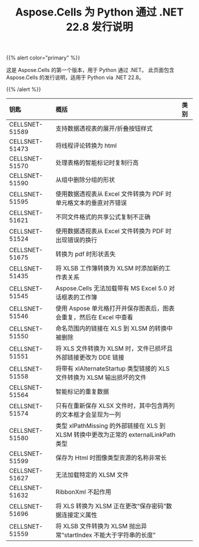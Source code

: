 ﻿---
title: Aspose.Cells 为 Python 通过 .NET 22.8 发行说明
type: docs
weight: 9
url: /zh/python-net/aspose-cells-for-python-net-22-8-release-notes/
---
{{% alert color="primary" %}} 

这是 Aspose.Cells 的第一个版本，用于 Python 通过 .NET。
此页面包含 Aspose.Cells 的发行说明，适用于 Python via .NET 22.8。

{{% /alert %}} 

|**钥匙**|**概括**|**类别**|
|:- |:- |:- |
|CELLSNET-51589|支持数据透视表的展开/折叠按钮样式|
|CELLSNET-51473|将线程评论转换为 html|
|CELLSNET-51570|处理表格的智能标记时复制行高|
|CELLSNET-51590|从组中删除分组的形状|
|CELLSNET-51595|使用数据透视表从 Excel 文件转换为 PDF 时单元格文本的垂直对齐错误|
|CELLSNET-51621|不同文件格式的共享公式复制不正确|
|CELLSNET-51524|使用数据透视表从 Excel 文件转换为 PDF 时出现错误的换行|
|CELLSNET-51675|转换为 pdf 时形状丢失|
|CELLSNET-51435|将 XLSB 工作簿转换为 XLSM 时添加新的工作表关系|
|CELLSNET-51545|Aspose.Cells 无法加载带有 MS Excel 5.0 对话框表的工作簿|
|CELLSNET-51546|使用 Aspose 单元格打开并保存图表后，图表会重复，然后在 Excel 中查看|
|CELLSNET-51550|命名范围内的链接在 XLS 到 XLSM 的转换中被删除|
|CELLSNET-51551|将 XLS 文件转换为 XLSM 时，文件已损坏且外部链接更改为 DDE 链接|
|CELLSNET-51558|将带有 xlAlternateStartup 类型链接的 XLS 文件转换为 XLSM 输出损坏的文件|
|CELLSNET-51564|智能标记的重复数据|
|CELLSNET-51574|只有在重新保存 XLSX 文件时，其中包含两列的文本框才会呈现为一列|
|CELLSNET-51580|类型 xlPathMissing 的外部链接在 XLS 到 XLSM 转换中更改为正常的 externalLinkPath 类型|
|CELLSNET-51599|保存为 Html 时图像类型资源的名称非常长|
|CELLSNET-51627|无法加载特定的 XLSM 文件|
|CELLSNET-51632|RibbonXml 不起作用|
|CELLSNET-51696|将 XLS 转换为 XLSM 正在更改“保存密码”数据连接定义属性|
|CELLSNET-51559|将 XLSB 文件转换为 XLSM 抛出异常“startIndex 不能大于字符串的长度”|
